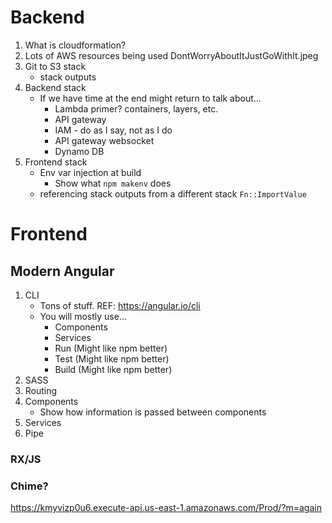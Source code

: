 # Backend
1. What is cloudformation?
2. Lots of AWS resources being used DontWorryAboutItJustGoWithIt.jpeg
3. Git to S3 stack
   * stack outputs
4. Backend stack
    * If we have time at the end might return to talk about...
      * Lambda primer? containers, layers, etc.
      * API gateway
      * IAM - do as I say, not as I do
      * API gateway websocket
      * Dynamo DB
5. Frontend stack
    * Env var injection at build 
      * Show what `npm makenv` does
    * referencing stack outputs from a different stack `Fn::ImportValue`
# Frontend
## Modern Angular
1. CLI
    * Tons of stuff. REF: https://angular.io/cli
    * You will mostly use...
      * Components
      * Services
      * Run (Might like npm better)
      * Test (Might like npm better)
      * Build (Might like npm better)
2. SASS 
3. Routing
4. Components
    * Show how information is passed between components
5. Services
6. Pipe
  
### RX/JS
### Chime?
https://kmyvizp0u6.execute-api.us-east-1.amazonaws.com/Prod/?m=again
